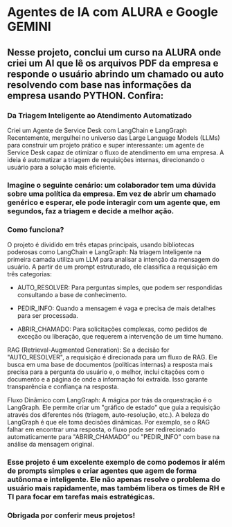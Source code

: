 # Agentes de IA com ALURA e Google GEMINI
## Nesse projeto, conclui um curso na ALURA onde criei um AI que lê os arquivos PDF da empresa e responde o usuário abrindo um chamado ou auto resolvendo com base nas informações da empresa usando PYTHON. Confira:

### Da Triagem Inteligente ao Atendimento Automatizado 
Criei um Agente de Service Desk com LangChain e LangGraph
Recentemente, mergulhei no universo das Large Language Models (LLMs) para construir um projeto prático e super interessante: um agente de Service Desk capaz de otimizar o fluxo de atendimento em uma empresa. A ideia é automatizar a triagem de requisições internas, direcionando o usuário para a solução mais eficiente.

### Imagine o seguinte cenário: um colaborador tem uma dúvida sobre uma política da empresa. Em vez de abrir um chamado genérico e esperar, ele pode interagir com um agente que, em segundos, faz a triagem e decide a melhor ação.

### Como funciona?

O projeto é dividido em três etapas principais, usando bibliotecas poderosas como LangChain e LangGraph:
Na triagem Inteligente na primeira camada utiliza um LLM para analisar a intenção da mensagem do usuário. A partir de um prompt estruturado, ele classifica a requisição em três categorias:

* AUTO_RESOLVER: Para perguntas simples, que podem ser respondidas consultando a base de conhecimento.

* PEDIR_INFO: Quando a mensagem é vaga e precisa de mais detalhes para ser processada.

* ABRIR_CHAMADO: Para solicitações complexas, como pedidos de exceção ou liberação, que requerem a intervenção de um time humano.

 RAG (Retrieval-Augmented Generation): Se a decisão for "AUTO_RESOLVER", a requisição é direcionada para um fluxo de RAG. Ele busca em uma base de documentos (políticas internas) a resposta mais precisa para a pergunta do usuário e, o melhor, inclui citações com o documento e a página de onde a informação foi extraída. Isso garante transparência e confiança na resposta.

 Fluxo Dinâmico com LangGraph: A mágica por trás da orquestração é o LangGraph. Ele permite criar um "gráfico de estado" que guia a requisição através dos diferentes nós (triagem, auto-resolução, etc.). A beleza do LangGraph é que ele toma decisões dinâmicas. Por exemplo, se o RAG falhar em encontrar uma resposta, o fluxo pode ser redirecionado automaticamente para "ABRIR_CHAMADO" ou "PEDIR_INFO" com base na análise da mensagem original.

### Esse projeto é um excelente exemplo de como podemos ir além de prompts simples e criar agentes que agem de forma autônoma e inteligente. Ele não apenas resolve o problema do usuário mais rapidamente, mas também libera os times de RH e TI para focar em tarefas mais estratégicas.



### Obrigada por conferir meus projetos!
